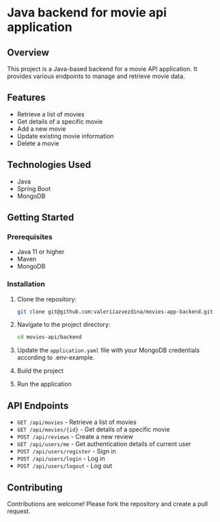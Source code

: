 # Java backend for movie api application
## Overview

This project is a Java-based backend for a movie API application. It provides various endpoints to manage and retrieve movie data.

## Features

- Retrieve a list of movies
- Get details of a specific movie
- Add a new movie
- Update existing movie information
- Delete a movie

## Technologies Used

- Java
- Spring Boot
- MongoDB

## Getting Started

### Prerequisites

- Java 11 or higher
- Maven
- MongoDB

### Installation

1. Clone the repository:
	```sh
	git clone git@github.com:valeriiazvezdina/movies-app-backend.git
	```
2. Navigate to the project directory:
	```sh
	cd movies-api/backend
	```
3. Update the `application.yaml` file with your MongoDB credentials according to .env-example.

4. Build the project

5. Run the application

## API Endpoints

- `GET /api/movies` - Retrieve a list of movies
- `GET /api/movies/{id}` - Get details of a specific movie
- `POST /api/reviews` - Create a new review
- `GET /api/users/me` - Get authentication details of current user
- `POST /api/users/register` - Sign in
- `POST /api/users/login` - Log in
- `POST /api/users/logout` - Log out

## Contributing

Contributions are welcome! Please fork the repository and create a pull request.
